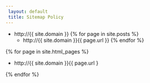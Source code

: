 ```yaml
---
 layout: default
 title: Sitemap Policy
---
```

 - http://{{ site.domain }}
{% for page in site.posts %}
    - http://{{ site.domain }}{{ page.url }}
{% endfor %}

{% for page in site.html_pages %}

 - http://{{ site.domain }}{{ page.url }

{% endfor %}
